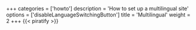 +++
categories = ['howto']
description = 'How to set up a multilingual site'
options = ['disableLanguageSwitchingButton']
title = 'Multilingual'
weight = 2
+++
{{< piratify >}}